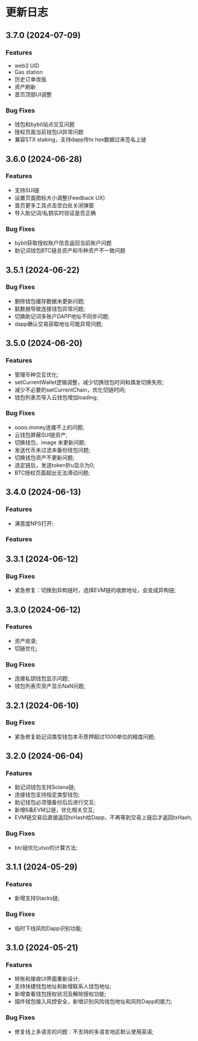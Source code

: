 # 更新日志

## 3.7.0 (2024-07-09)

### Features

- web3 UID
- Gas station
- 历史订单改版
- 资产刷新  
- 首页顶部UI调整

### Bug Fixes

- 钱包和bybit站点交互问题
- 授权页面当前钱包UI异常问题
- 兼容STX staking，支持dapp传tx hex数据过来签名上链

## 3.6.0 (2024-06-28)

### Features
- 支持SUI链
- 设置页面图标大小调整(Feedback UX)
- 首页更多工具点击空白处关闭弹窗
- 导入助记词/私钥实时验证是否正确

### Bug Fixes
- bybit获取授权账户信息返回当前账户问题
- 助记词钱包BTC链总资产和币种资产不一致问题

## 3.5.1 (2024-06-22)

### Bug Fixes
- 删除钱包缓存数据未更新问题;
- 脏数据导致连接钱包异常问题;
- 切换助记词多账户DAPP地址不同步问题;
- dapp确认交易获取地址可能异常问题;

## 3.5.0 (2024-06-20)

### Features
- 管理币种交互优化;
- setCurrentWallet逻辑调整，减少切换钱包时间和偶发切换失败;
- 减少不必要的setCurrentChain，优化切链时间;
- 钱包列表页导入云钱包增加loading;

### Bug Fixes
- oooo.money连接不上的问题;
- 云钱包屏蔽SUI链资产;
- 切换钱包，image 未更新问题;
- 发送代币未过滤未备份钱包问题;
- 切换钱包资产不更新问题;
- 选定链后，发送token折u显示为0;
- BTC授权页面超出无法滑动问题;

## 3.4.0 (2024-06-13)

### Features
- 满意度NPS打开;

### Features

## 3.3.1 (2024-06-12)

### Bug Fixes
- 紧急修复：切换到异构链时，选择EVM链的收款地址，会变成异构链;

## 3.3.0 (2024-06-12)

### Features
- 资产收录;
- 切链优化;

### Bug Fixes
- 连接私钥钱包显示问题;
- 钱包列表页资产显示NaN问题;

## 3.2.1 (2024-06-10)

### Bug Fixes
- 紧急修复助记词类型钱包本币质押超过1000单位的精度问题;

## 3.2.0 (2024-06-04)

### Features
- 助记词钱包支持Solana链;
- 连接钱包支持指定类型钱包;
- 助记钱包必须强备份后后进行交互;
- 新增6条EVM公链，优化相关交互;
- EVM链交易后直接返回txHash给Dapp，不再等到交易上链后才返回txHash;

### Bug Fixes

- btc链优化utxo的计算方法;

## 3.1.1 (2024-05-29)

### Features

- 新增支持Stacks链;

### Bug Fixes

- 临时下线风险Dapp识别功能;

## 3.1.0 (2024-05-21)

### Features

- 转账和接收UI界面重新设计;
- 支持快捷钱包地址和新增联系人钱包地址;
- 新增查看钱包授权状况及解除授权功能;
- 插件钱包接入风控安全，新增识别风险钱包地址和风险Dapp的能力;

### Bug Fixes

- 修复线上多语言的问题：不支持的多语言地区默认使用英语;


